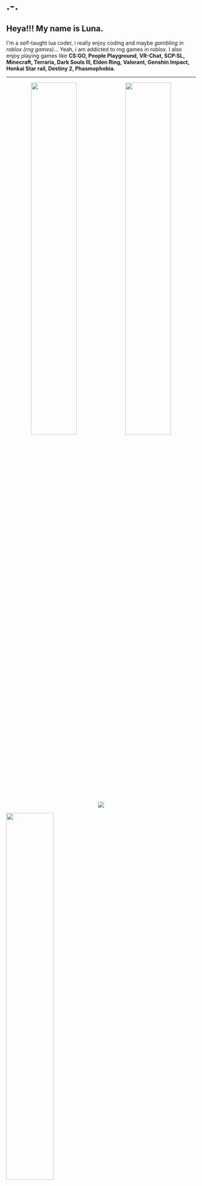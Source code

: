 # .-.

## Heya!!! My name is Luna.

I'm a self-taught lua coder, i really enjoy coding and maybe *gambling in roblox (rng games)*... Yeah, i am addicted to rng games in roblox.
I also enjoy playing games like **CS:GO, People Playground, VR-Chat, SCP:SL, Minecraft, Terraria, Dark Souls III, Elden Ring, Valorant, Genshin Impact, Honkai Star rail, Destiny 2, Phasmophobia.**

---
<p align="center">
	<img width="49%" src="https://github-widgetbox.vercel.app/api/skills?languages=lua,python,html,css&includeNames=true&theme=nautilus">
	<img width="49%" src="https://github-widgetbox.vercel.app/api/skills?tools=git,npm,nodejs,vercel&includeNames=true&theme=nautilus">
	<img src="https://github-widgetbox.vercel.app/api/profile?username=lxnp&data=followers,repositories,stars,commits&theme=nautilus">
</p>

<img align="left" width="50%" src="https://i.ibb.co/CKM2MMMr/boykisser.gif"><img align="center" width="50%" src="https://i.ibb.co/CKM2MMMr/boykisser.gif">
